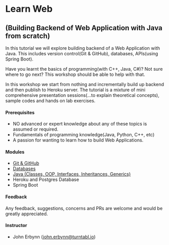# Learn Web 
## (Building Backend of Web Application with Java from scratch)
In this tutorial we will explore building backend of a Web Application with Java. This includes version control(Git & GitHub), databases, APIs(using Spring Boot).

Have you learnt the basics of programming(with C++, Java, C#)?  Not sure where to go next?  This workshop should be able to help with that.  

In this workshop we start from nothing and incrementally build up backend and then publish to Heroku server.
The tutorial is a mixture of mini comprehensive presentation sessions(...to explain theoretical concepts), sample codes and hands on lab exercises.

#### Prerequisites
- NO advanced or expert knowledge about any of these topics is assumed or required.
- Fundamentals of programming knowledge(Java, Python, C++, etc)
- A passion for wanting to learn how to build Web Applications.

#### Modules
- [Git & GitHub](https://github.com/pkErbynn/learn-web/blob/master/presentations%20and%20labs/Module%201%20-%20Intro%20to%20Git%20and%20GitHub/git-and-github.md)
- [Databases](https://github.com/pkErbynn/learn-web/blob/master/presentations%20and%20labs/Module%202%20-%20Intro%20to%20Db%20with%20Postgres/Databases%20with%20Postgres.md)
- [Java (Classes, OOP, Interfaces, Inheritances, Generics)](https://github.com/pkErbynn/learn-web/blob/master/presentations%20and%20labs/Module%203%20-%20Java/java.md)
- Heroku and Postgres Database
- Spring Boot

#### Feedback
Any feedback, suggestions, concerns and PRs are welcome and would be greatly appreciated.

#### Instructor
- John Erbynn ([john.erbynn@turntabl.io](dawud.ismail@turntabl.io))